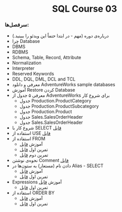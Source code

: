 <h1 align="center">SQL Course 03</h1>

### سرفصل‌ها:

  - درباره‌ی دوره (مهم - در ابتدا حتماً این ویدئو را ببینید.) 
  - چرا Database
  - DBMS
  - RDBMS
  - Schema, Table, Record, Attribute
  - Normalization
  - Interpreter
  - Reserved Keywords
  - DDL, DQL, DML, DCL and TCL
  - معرفی و دانلود AdventureWorks sample databases
  - آموزش Restore کردن Database
  - معرفی ۵ جدول از AdventureWorks برای شروع کار
    - جدول Production.ProductCategory
    - جدول Production.ProductSubcategory
    - جدول Production.Product
    - جدول Sales.SalesOrderHeader
    - جدول Sales.SalesOrderHeader
  - شروع کار با SELECT [فایل](https://github.com/AliRezaBoroujerdian/Course_SQL_3/blob/aada34226d6b1b4d7517b69b1e009ac8d75b71ac/Course3/SQL%20Server%20Scripts/001_SELECT_01.sql)
  - استفاده از USE [فایل](https://github.com/AliRezaBoroujerdian/Course_SQL_3/blob/aada34226d6b1b4d7517b69b1e009ac8d75b71ac/Course3/SQL%20Server%20Scripts/002_USE_01.sql)
  - استفاده از FROM
    - آموزش [فایل](https://github.com/AliRezaBoroujerdian/Course_SQL_3/blob/aada34226d6b1b4d7517b69b1e009ac8d75b71ac/Course3/SQL%20Server%20Scripts/003_FROM_01.sql)
    - تمرین اول [فایل](https://github.com/AliRezaBoroujerdian/Course_SQL_3/blob/aada34226d6b1b4d7517b69b1e009ac8d75b71ac/Course3/SQL%20Server%20Scripts/003_FROM_02_E.g.01.sql)
    - تمرین دوم [فایل](https://github.com/AliRezaBoroujerdian/Course_SQL_3/blob/aada34226d6b1b4d7517b69b1e009ac8d75b71ac/Course3/SQL%20Server%20Scripts/003_FROM_03_E.g.02.sql)
  - نحوه‌ی نوشتن Comment [فایل](https://github.com/AliRezaBoroujerdian/Course_SQL_3/blob/2093aa0582aa5914ff5b9debfaf0b5d6364a4bd5/Course3/SQL%20Server%20Scripts/004_Comment_01.sql)
  - دادن نام (مستعار) به ستون‌ها در Alias  - SELECT
    - آموزش [فایل](https://github.com/AliRezaBoroujerdian/Course_SQL_3/blob/2093aa0582aa5914ff5b9debfaf0b5d6364a4bd5/Course3/SQL%20Server%20Scripts/005_Alias_01.sql)
    - تمرین اول [فایل](https://github.com/AliRezaBoroujerdian/Course_SQL_3/blob/2093aa0582aa5914ff5b9debfaf0b5d6364a4bd5/Course3/SQL%20Server%20Scripts/005_Alias_02_E.g.01.sql)
  - Expressions
      آموزش [فایل](https://github.com/AliRezaBoroujerdian/Course_SQL_3/blob/e9fb287d9e1d13d9b8176f45ef056e13d7f45802/Course3/SQL%20Server%20Scripts/006_Expressions_01.sql)
    - تمرین اول [فایل](https://github.com/AliRezaBoroujerdian/Course_SQL_3/blob/e9fb287d9e1d13d9b8176f45ef056e13d7f45802/Course3/SQL%20Server%20Scripts/006_Expressions_02_E.g.01.sql)
  - استفاده از ORDER BY
    - آموزش [فایل](https://github.com/AliRezaBoroujerdian/Course_SQL_3/blob/e9fb287d9e1d13d9b8176f45ef056e13d7f45802/Course3/SQL%20Server%20Scripts/007_OrderBy_01.sql)
    - تمرین اول [فایل](https://github.com/AliRezaBoroujerdian/Course_SQL_3/blob/e9fb287d9e1d13d9b8176f45ef056e13d7f45802/Course3/SQL%20Server%20Scripts/007_OrderBy_02_E.g.01.sql)
